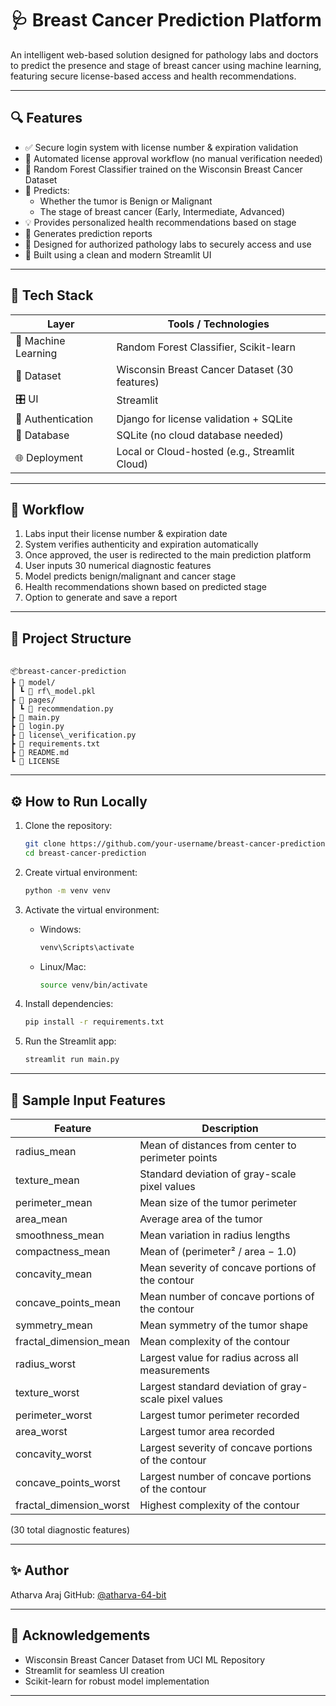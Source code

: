 # 🩺 Breast Cancer Prediction Platform

An intelligent web-based solution designed for pathology labs and doctors to predict the presence and stage of breast cancer using machine learning, featuring secure license-based access and health recommendations.

---

## 🔍 Features

- ✅ Secure login system with license number & expiration validation
- 🔐 Automated license approval workflow (no manual verification needed)
- 🧠 Random Forest Classifier trained on the Wisconsin Breast Cancer Dataset
- 🔬 Predicts:
  - Whether the tumor is Benign or Malignant
  - The stage of breast cancer (Early, Intermediate, Advanced)
- 💡 Provides personalized health recommendations based on stage
- 📄 Generates prediction reports
- 🧪 Designed for authorized pathology labs to securely access and use
- 🎨 Built using a clean and modern Streamlit UI

---

## 🚀 Tech Stack

| Layer            | Tools / Technologies                          |
|------------------|-----------------------------------------------|
| 🧠 Machine Learning | Random Forest Classifier, Scikit-learn         |
| 💾 Dataset         | Wisconsin Breast Cancer Dataset (30 features) |
| 🎛 UI              | Streamlit                                     |
| 🔐 Authentication  | Django for license validation + SQLite        |
| 📁 Database        | SQLite (no cloud database needed)             |
| 🌐 Deployment      | Local or Cloud-hosted (e.g., Streamlit Cloud) |

---

## 🔑 Workflow

1. Labs input their license number & expiration date
2. System verifies authenticity and expiration automatically
3. Once approved, the user is redirected to the main prediction platform
4. User inputs 30 numerical diagnostic features
5. Model predicts benign/malignant and cancer stage
6. Health recommendations shown based on predicted stage
7. Option to generate and save a report

---

## 📁 Project Structure

```

📦breast-cancer-prediction
┣ 📁 model/
┃ ┗ 📄 rf\_model.pkl
┣ 📁 pages/
┃ ┗ 📄 recommendation.py
┣ 📄 main.py
┣ 📄 login.py
┣ 📄 license\_verification.py
┣ 📄 requirements.txt
┣ 📄 README.md
┗ 📄 LICENSE

````

---

## ⚙️ How to Run Locally

1. Clone the repository:
   ```bash
   git clone https://github.com/your-username/breast-cancer-prediction.git
   cd breast-cancer-prediction


2. Create virtual environment:

   ```bash
   python -m venv venv
   ```

3. Activate the virtual environment:

   * Windows:

     ```bash
     venv\Scripts\activate
     ```

   * Linux/Mac:

     ```bash
     source venv/bin/activate
     ```

4. Install dependencies:

   ```bash
   pip install -r requirements.txt
   ```

5. Run the Streamlit app:

   ```bash
   streamlit run main.py
   ```

---

## 🧪 Sample Input Features

| Feature                   | Description                                           |
| ------------------------- | ----------------------------------------------------- |
| radius\_mean              | Mean of distances from center to perimeter points     |
| texture\_mean             | Standard deviation of gray-scale pixel values         |
| perimeter\_mean           | Mean size of the tumor perimeter                      |
| area\_mean                | Average area of the tumor                             |
| smoothness\_mean          | Mean variation in radius lengths                      |
| compactness\_mean         | Mean of (perimeter² / area − 1.0)                     |
| concavity\_mean           | Mean severity of concave portions of the contour      |
| concave\_points\_mean     | Mean number of concave portions of the contour        |
| symmetry\_mean            | Mean symmetry of the tumor shape                      |
| fractal\_dimension\_mean  | Mean complexity of the contour                        |
| radius\_worst             | Largest value for radius across all measurements      |
| texture\_worst            | Largest standard deviation of gray-scale pixel values |
| perimeter\_worst          | Largest tumor perimeter recorded                      |
| area\_worst               | Largest tumor area recorded                           |
| concavity\_worst          | Largest severity of concave portions of the contour   |
| concave\_points\_worst    | Largest number of concave portions of the contour     |
| fractal\_dimension\_worst | Highest complexity of the contour                     |


(30 total diagnostic features)

---


## ✨ Author

Atharva Araj
GitHub: [@atharva-64-bit](https://github.com/atharva-64-bit)

---

## 🙌 Acknowledgements

* Wisconsin Breast Cancer Dataset from UCI ML Repository
* Streamlit for seamless UI creation
* Scikit-learn for robust model implementation


  

---


